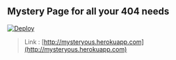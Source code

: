## Mystery Page for all your 404 needs

[![Deploy](https://www.herokucdn.com/deploy/button.svg)](https://heroku.com/deploy)

>Link : [http://mysteryous.herokuapp.com](http://mysteryous.herokuapp.com)
